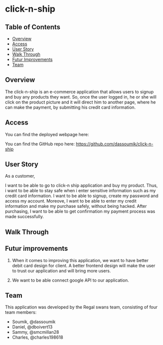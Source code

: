 
# click-n-ship 

## Table of Contents 

* [Overview](#Overview)
* [Access](#Access)
* [User Story](#User-Story)
* [Walk Through](#Walk-Through)
* [Futur Improvements](#Futur-Improvements)
* [Team](#Team)

## Overview

The click-n-ship is an e-commerce application that allows users to signup and buy any products they want. So, once the user logged in, he or she will click on the product picture and it will direct him to another page, where he can make the payment, by submitting his credit card information. 

## Access

You can find the deployed webpage here: 

You can find the GitHub repo here: https://github.com/dassoumik/click-n-ship

## User Story

As a customer, 

I want to be able to go to click-n ship application and buy my product. Thus, i want to be able to stay safe when i enter sensitive information such as my credit card information. I want to be able to signup, create my password and access my account. Moreove, I want to be able to enter my credit information and make my purchase safely, without being hacked. After purchasing, I want to be able to get confirmation my payment process was made successfully. 

## Walk Through









## Futur improvements

1.  When it comes to improving this application, we want to have better debit card design for client. A better frontend design will make the user to trust our application and will bring more users.

2. We want to be able connect google API to our application.

## Team

This application was developed by the Regal swans team, consisting of four team members:
* Soumik, @dassoumik
* Daniel, @dboivert13  
* Sammy, @smcmillan28
* Charles, @charles198618